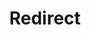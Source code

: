 ﻿---
layout: src/layouts/Redirect.astro
title: Redirect
redirect: https://yamldoc.liuyan.wang/docs/octopus-rest-api/octopus-cli/push
pubDate:  2023-01-01
navSearch: false
navSitemap: false
navMenu: false
---
